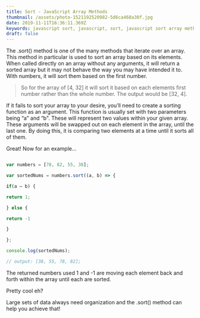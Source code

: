```yaml
---
title: Sort - JavaScript Array Methods
thumbnail: /assets/photo-1521192520982-5d6ca468a30f.jpg
date: 2019-11-11T16:36:11.369Z
keywords: javascript sort, javascript, sort, javascript sort array method, method
draft: false
---
```


The .sort() method is one of the many methods that iterate over an array. This
method in particular is used to sort an array based on its elements. When
called directly on an array without any arguments, it will return a sorted
array but it may not behave the way you may have intended it to. With numbers,
it will sort them based on the first number.

> So for the array of \[4, 32] it will sort it based on each elements first number rather than the whole number. The output would be \[32, 4].

If it fails to sort your array to your desire, you’ll need to create a sorting function as an argument. This function is usually set with two parameters being “a” and “b". These will represent two values within your given array. These arguments will be swapped out on each element in the array, until the last one. By doing this, it is comparing two elements at a time until it sorts all of them.

Great! Now for an example…

```javascript

var numbers = [78, 82, 55, 38];

var sortedNums = numbers.sort((a, b) => {

if(a — b) {

return 1;

} else {

return -1

}

};

console.log(sortedNums);

// output: [38, 55, 78, 82];

```

The returned numbers used 1 and -1 are moving each element back and forth within the array until each are sorted.

Pretty cool eh?

Large sets of data always need organization and the .sort() method can help you achieve that!
